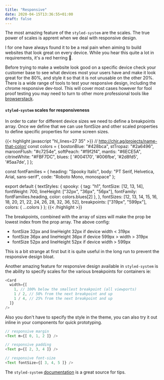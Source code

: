 ```yaml
---
title: "Responsive"
date: 2020-04-15T13:36:55+01:00
draft: false
---
```


The most amazing feature of the `styled-system` are the scales.
The true power of scales is apprent when we deal with responsive design.

I for one have always found it to be a real pain when aiming to build
websites that look great on every device. While you hear this quite a lot
in requirements, it's a red herring 🍣.

Before trying to make a website look good on a specific device check your
customer base to see what devices most your users have and make it look
great for the 80%, and style it so that it is not unusable on the other 20%.
There is a wide range of tools to test your responsive design, including
the chrome responsive dev-tool. This will cover most cases however for
fool proof testing you may need to turn to other more professional tools
like [browserstack](https://www.browserstack.com/).

#### `styled-system` scales for responsiveness
In order to cater for different device sizes we need to define a breakpoints
array. Once we define that we can use fontSize and other scaled properties
to define specific properties for some screen sizes.

{{< highlight javascript "hl_lines=27 35" >}}
// http://chir.ag/projects/name-that-color/
const colors = {
  bostonBlue: "#428bca",
  stTropaz: "#2a6496",
  maroonFlush: "#c7254e",
  softPeach: "#f9f2f4",
  mantis: "#6ECE5A",
  citrineWhite: "#FBF7DC",
  blues: [
    '#004170',
    '#006fbe',
    '#2d8fd5',
    '#5aa7de',
  ]
};

const fontFamilies = {
  heading: "Spooky Italic",
  body: "PT Serif, Helvetica, Arial, sans-serif",
  code: "Roboto Mono, monospace"
};

export default {
  textStyles: {
    spooky: {
      tag: "h1",
      fontSize: [12, 13, 14],
      fontWeight: 700,
      lineHeight: ["32px", "36px", "56px"],
      fontFamily: fontFamilies.heading,
      color: colors.blues[2]
    },
  },
  fontSizes: [12, 13, 14, 15, 16, 18, 20, 21, 22, 24, 26, 28, 32, 36, 52],
  breakpoints: ["319px", "599px"],
  colors: {
    ...colors
  }
};
{{< /highlight >}}

The breakpoints, combined with the array of sizes will make the prop
be lowest index from the prop array.
The above config:
- fontSize 32px and lineHeight 32px if device width < 319px
- fontSize 36px and lineHeight 36px if device 599px > width > 319px
- fontSize 52px and lineHeight 52px if device width > 599px

This is a bit strange at first but it is quite useful in the long run to
prevent the responsive design bloat.

Another amazing feature for responsive design available in `styled-system`
is the ability to specify scales for the various breakpoints for containers
ie:

```javascript
<Card
  width={[
    1, // 100% below the smallest breakpoint (all viewports)
    1 / 2, // 50% from the next breakpoint and up
    1 / 4, // 25% from the next breakpoint and up
  ]}
/>
```

Also you don't have to specify the style in the theme, you can also
try it out inline in your components for quick prototyping.
```javascript
// responsive margin
<Text m={[ 0, 1, 2 ]} />

// responsive padding
<Text p={[ 2, 3, 4 ]} />

// responsive font-size
<Text fontSize={[ 3, 4, 5 ]} />
```

The `styled-system` [documentation](https://styled-system.com/) is a great source for tips.
